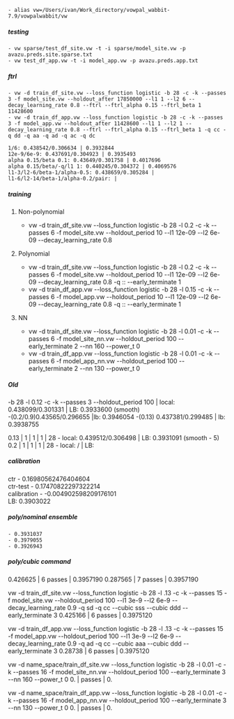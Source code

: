 	- alias vw=/Users/ivan/Work_directory/vowpal_wabbit-7.9/vowpalwabbit/vw

##### testing
	- vw sparse/test_df_site.vw -t -i sparse/model_site.vw -p avazu.preds.site.sparse.txt 
	- vw test_df_app.vw -t -i model_app.vw -p avazu.preds.app.txt
##### ftrl
	- vw -d train_df_site.vw --loss_function logistic -b 28 -c -k --passes 3 -f model_site.vw --holdout_after 17850000 --l1 1 --l2 6 --decay_learning_rate 0.8 --ftrl --ftrl_alpha 0.15 --ftrl_beta 1
	11428600
	- vw -d train_df_app.vw --loss_function logistic -b 28 -c -k --passes 3 -f model_app.vw --holdout_after 11428600 --l1 1 --l2 1 --decay_learning_rate 0.8 --ftrl --ftrl_alpha 0.15 --ftrl_beta 1 -q cc -q dd -q aa -q ad -q ac -q dc

	1/6: 0.438542/0.306634 | 0.3932844
	12e-9/6e-9: 0.437691/0.304923 | 0.3935493
	alpha 0.15/beta 0.1: 0.43649/0.301758 | 0.4017696
	alpha 0.15/beta/-q/l1 1: 0.440245/0.304372 | 0.4069576
	l1-3/l2-6/beta-1/alpha-0.5: 0.438659/0.305284 | 
	l1-6/l2-14/beta-1/alpha-0.2/pair: | 
##### training
1. Non-polynomial
	- vw -d train_df_site.vw --loss_function logistic -b 28 -l 0.2 -c -k --passes 6 -f model_site.vw --holdout_period 10 --l1 12e-09 --l2 6e-09 --decay_learning_rate 0.8

2. Polynomial
	- vw -d train_df_site.vw --loss_function logistic -b 28 -l 0.2 -c -k --passes 6 -f model_site.vw --holdout_period 10 --l1 12e-09 --l2 6e-09 --decay_learning_rate 0.8 -q :: --early_terminate 1
	- vw -d train_df_app.vw --loss_function logistic -b 28 -l 0.15 -c -k --passes 6 -f model_app.vw --holdout_period 10 --l1 12e-09 --l2 6e-09 --decay_learning_rate 0.8 -q :: --early_terminate 1

3. NN
	- vw -d train_df_site.vw --loss_function logistic -b 28 -l 0.01 -c -k --passes 6 -f model_site_nn.vw --holdout_period 100 --early_terminate 2 --nn 160 --power_t 0
	- vw -d train_df_app.vw --loss_function logistic -b 28 -l 0.01 -c -k --passes 6 -f model_app_nn.vw --holdout_period 100 --early_terminate 2 --nn 130 --power_t 0

##### Old
-b 28 -l 0.12 -c -k --passes 3 --holdout_period 100 | local: 0.438099/0.301331 | LB: 0.3933600 (smooth)<br>
	-(0.2/0.9)0.43565/0.296655 |lb: 0.3946054
	-(0.13) 0.437381/0.299485 | lb: 0.3938755


0.13 | 1 | 1 | 1 | 28 - local: 0.439512/0.306498 | LB: 0.3931091 (smooth - 5)<br>
0.2 | 1 | 1 | 1 | 28 - local: / | LB: <br>

##### calibration
ctr - 0.16980562476404604 <br>
ctr-test - 0.17470822297322214 <br>
calibration - -0.004902598209176101 <br>
LB: 0.3903022

##### poly/nominal ensemble
	- 0.3931037
	- 0.3979055
	- 0.3926943

##### poly/cubic command
0.426625 | 6 passes | 0.3957190
0.287565 | 7 passes | 0.3957190

vw -d train_df_site.vw --loss_function logistic -b 28 -l .13 -c -k --passes 15 -f model_site.vw --holdout_period 100 --l1 3e-9 --l2 6e-9 --decay_learning_rate 0.9 -q sd -q cc --cubic sss --cubic ddd --early_terminate 3
0.425166 | 6 passes | 0.3975120

vw -d train_df_app.vw --loss_function logistic -b 28 -l .13 -c -k --passes 15 -f model_app.vw --holdout_period 100 --l1 3e-9 --l2 6e-9 --decay_learning_rate 0.9 -q ad -q cc --cubic aaa --cubic ddd --early_terminate 3
0.28738 | 6 passes | 0.3975120

vw -d name_space/train_df_site.vw --loss_function logistic -b 28 -l 0.01 -c -k --passes 16 -f model_site_nn.vw --holdout_period 100 --early_terminate 3 --nn 160 --power_t 0
0. |  passes | 0.

vw -d name_space/train_df_app.vw --loss_function logistic -b 28 -l 0.01 -c -k --passes 16 -f model_app_nn.vw --holdout_period 100 --early_terminate 3 --nn 130 --power_t 0
0. |  passes | 0.